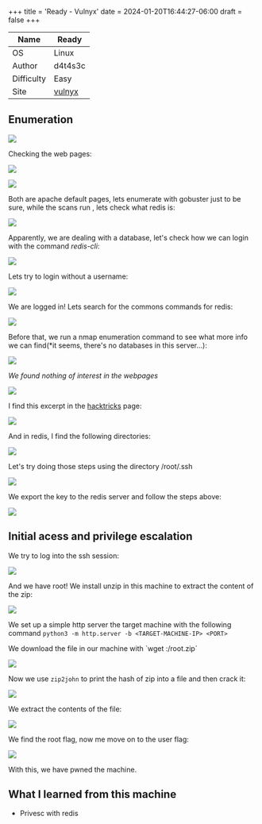 +++
title = 'Ready - Vulnyx'
date = 2024-01-20T16:44:27-06:00
draft = false
+++

| Name       | Ready   |
| ---------- | ------- |
| OS         | Linux   |
| Author     | d4t4s3c |
| Difficulty | Easy    |
| Site           | [vulnyx](https://vulnyx.com)        |

## Enumeration

![](./vulnyx/easy/ready/ready%20(1).png)

Checking the web pages:

![](./vulnyx/easy/ready/ready%20(2).png)

![](vulnyx/easy/ready/ready%20(3).png)

Both are apache default pages, lets enumerate with gobuster just to be sure, while the scans run , lets check what redis is:

![](vulnyx/easy/ready/ready%20(4).png)

Apparently, we are dealing with a database, let's check how we can login with the command *redis-cli*:

![](vulnyx/easy/ready/ready%20(5).png)

Lets try to login without a username:

![](vulnyx/easy/ready/ready%20(6).png)

We are logged in! Lets search for the commons commands for redis:

![](vulnyx/easy/ready/ready%20(7).png)

Before that, we run a nmap enumeration command to see what more info we can find(*it seems, there's no databases in this server...):

![](vulnyx/easy/ready/ready%20(8).png)

*We found nothing of interest in the webpages*

![](vulnyx/easy/ready/ready%20(9).png)

I find this excerpt in the [hacktricks](https://book.hacktricks.xyz/network-services-pentesting/6379-pentesting-redis#ssh) page:

![](vulnyx/easy/ready/ready%20(10).png)

And in redis, I find the following directories:

![](vulnyx/easy/ready/ready%20(11).png)

Let's try doing those steps using the directory /root/.ssh

![](vulnyx/easy/ready/ready%20(12).png)

We export the key to the redis server and follow the steps above:

![](vulnyx/easy/ready/ready%20(13).png)

## Initial acess and privilege escalation
We try to log into the ssh session:

![](vulnyx/easy/ready/ready%20(14).png)

And we have root! We install unzip in this machine to extract the content of the zip:

![](vulnyx/easy/ready/ready%20(15).png)

We set up a simple http server the target machine with the following command `python3 -m http.server -b <TARGET-MACHINE-IP> <PORT>`

We download the file in our machine with `wget <TARGET-MACHINE-IP>:<PORT>/root.zip´

![](vulnyx/easy/ready/ready%20(16).png)

Now we use `zip2john` to print the hash of zip into a file and then crack it:

![](vulnyx/easy/ready/ready%20(17).png)

We extract the contents of the file:

![](vulnyx/easy/ready/ready%20(18).png)

We find the root flag, now me move on to the user flag:

![](vulnyx/easy/ready/ready%20(19).png)

With this, we have pwned the machine.

## What I learned from this machine
- Privesc with redis